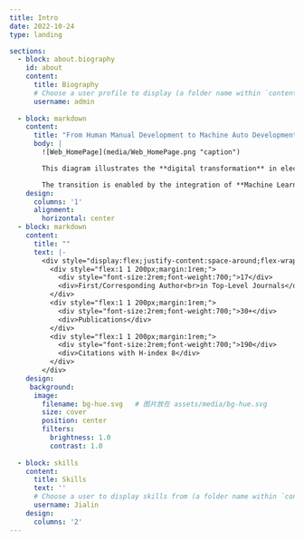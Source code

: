 ```yaml
---
title: Intro
date: 2022-10-24
type: landing

sections:
  - block: about.biography
    id: about
    content:
      title: Biography
      # Choose a user profile to display (a folder name within `content/authors/`)
      username: admin
      
  - block: markdown
    content:
      title: "From Human Manual Development to Machine Auto Development"
      body: |
        ![Web_HomePage](media/Web_HomePage.png "caption")

        This diagram illustrates the **digital transformation** in electrical engineering, evolving from **human manual development**, which relies on experience, to **machine auto development**, driven by computation.

        The transition is enabled by the integration of **Machine Learning**, **Computational Engineering**, and **Electrical Engineering**. Key technologies include neural networks, physical-informed models, reinforcement learning, numerical and parallel computing, and real-time embedded systems. Applications span high-frequency power converters, inverter control, and power system stability enhancement.
    design:
      columns: '1'
      alignment:
        horizontal: center
  - block: markdown
    content:
      title: ""
      text: |-
        <div style="display:flex;justify-content:space-around;flex-wrap:wrap;background-color:#f8f9fa;padding:2rem 1rem;border-radius:0.75rem;text-align:center;">
          <div style="flex:1 1 200px;margin:1rem;">
            <div style="font-size:2rem;font-weight:700;">17</div>
            <div>First/Corresponding Author<br>in Top-Level Journals</div>
          </div>
          <div style="flex:1 1 200px;margin:1rem;">
            <div style="font-size:2rem;font-weight:700;">30+</div>
            <div>Publications</div>
          </div>
          <div style="flex:1 1 200px;margin:1rem;">
            <div style="font-size:2rem;font-weight:700;">190</div>
            <div>Citations with H-index 8</div>
          </div>
        </div>
    design:
     background:
      image:
        filename: bg-hue.svg   # 图片放在 assets/media/bg-hue.svg
        size: cover
        position: center
        filters:
          brightness: 1.0
          contrast: 1.0
          
  - block: skills
    content:
      title: Skills
      text: ''
      # Choose a user to display skills from (a folder name within `content/authors/`)
      username: Jialin
    design:
      columns: '2'
---
```



